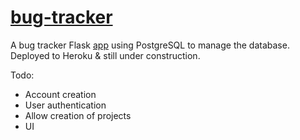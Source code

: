 # [bug-tracker](https://bug-tracker-41481.herokuapp.com/)

A bug tracker Flask [app](https://bug-tracker-41481.herokuapp.com/) using PostgreSQL to manage the database. Deployed to Heroku & still under construction.

Todo:
- Account creation  
- User authentication  
- Allow creation of projects  
- UI  

